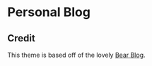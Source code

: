 # Personal Blog

## Credit

This theme is based off of the lovely [Bear Blog](https://github.com/HermanMartinus/bearblog/).
